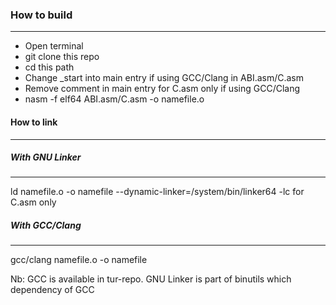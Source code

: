 ### How to build
----------------

-   Open terminal
-   git clone this repo
-   cd this path
-   Change _start into main entry if using GCC/Clang in ABI.asm/C.asm
-   Remove comment in main entry for C.asm only if using GCC/Clang
-   nasm -f elf64 ABI.asm/C.asm -o namefile.o

#### How to link
----------------

##### With GNU Linker
---------------------

ld namefile.o -o namefile --dynamic-linker=/system/bin/linker64 -lc for C.asm only

##### With GCC/Clang
--------------------

gcc/clang namefile.o -o namefile

Nb: GCC is available in tur-repo. GNU Linker is part of binutils which dependency of GCC
